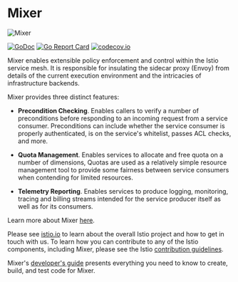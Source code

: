 # Mixer
![Mixer](doc/logo.png)

[![GoDoc](https://godoc.org/github.com/istio/mixer?status.svg)](https://godoc.org/github.com/istio/mixer)
[![Go Report
Card](https://goreportcard.com/badge/github.com/istio/mixer)](https://goreportcard.com/report/github.com/istio/mixer)
[![codecov.io](https://codecov.io/github/istio/mixer/coverage.svg?branch=master)](https://codecov.io/github/istio/mixer?branch=master)

Mixer enables extensible policy enforcement and control within the Istio service
mesh. It is responsible for insulating the sidecar proxy (Envoy) from details of
the current execution environment and the intricacies of infrastructure
backends.

Mixer provides three distinct features:

- **Precondition Checking**. Enables callers to verify a number of preconditions
  before responding to an incoming request from a service consumer.
  Preconditions can include whether the service consumer is properly
  authenticated, is on the service's whitelist, passes ACL checks, and more.

- **Quota Management**. Enables services to allocate and free quota on a number
  of dimensions, Quotas are used as a relatively simple resource management tool
  to provide some fairness between service consumers when contending for limited
  resources.

- **Telemetry Reporting**. Enables services to produce logging, monitoring,
  tracing and billing streams intended for the service producer itself as well
  as for its consumers.

Learn more about Mixer
[here](https://istio.io/docs/concepts/policy-and-control/mixer.html).

Please see [istio.io](https://istio.io) to learn about the overall Istio project
and how to get in touch with us. To learn how you can contribute to any of the
Istio components, including Mixer, please see the Istio [contribution
guidelines](https://github.com/istio/istio/blob/master/CONTRIBUTING.md).

Mixer's [developer's guide](doc/dev/development.md) presents everything you need
to know to create, build, and test code for Mixer.
